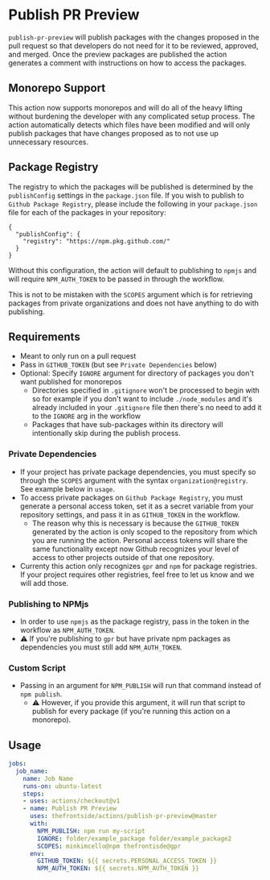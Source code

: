 # Publish PR Preview
`publish-pr-preview` will publish packages with the changes proposed in the pull request so that developers do not need for it to be reviewed, approved, and merged. Once the preview packages are published the action generates a comment with instructions on how to access the packages.

## Monorepo Support
This action now supports monorepos and will do all of the heavy lifting without burdening the developer with any complicated setup process. The action automatically detects which files have been modified and will only publish packages that have changes proposed as to not use up unnecessary resources.

## Package Registry
The registry to which the packages will be published is determined by the `publishConfig` settings in the `package.json` file. If you wish to publish to `Github Package Registry`, please include the following in your `package.json` file for each of the packages in your repository:
```
{
  "publishConfig": {
    "registry": "https://npm.pkg.github.com/"
  }
}
```
Without this configuration, the action will default to publishing to `npmjs` and will require `NPM_AUTH_TOKEN` to be passed in through the workflow.

This is not to be mistaken with the `SCOPES` argument which is for retrieving packages from private organizations and does not have anything to do with publishing.

## Requirements
- Meant to only run on a pull request
- Pass in `GITHUB_TOKEN` (but see `Private Dependencies` below)
- Optional: Specify `IGNORE` argument for directory of packages you don't want published for monorepos
  - Directories specified in `.gitignore` won't be processed to begin with so for example if you don't want to include `./node_modules` and it's already included in your `.gitignore` file then there's no need to add it to the `IGNORE` arg in the workflow
  - Packages that have sub-packages within its directory will intentionally skip during the publish process.

### Private Dependencies
- If your project has private package dependencies, you must specify so through the `SCOPES` argument with the syntax `organization@registry`. See example below in `usage`.
- To access private packages on `Github Package Registry`, you must generate a personal access token, set it as a secret variable from your repository settings, and pass it in as `GITHUB_TOKEN` in the workflow.
  - The reason why this is necessary is because the `GITHUB_TOKEN` generated by the action is only scoped to the repository from which you are running the action. Personal access tokens will share the same functionality except now Github recognizes your level of access to other projects outside of that one repository.
- Currenty this action only recognizes `gpr` and `npm` for package registries. If your project requires other registries, feel free to let us know and we will add those.

### Publishing to NPMjs
- In order to use `npmjs` as the package registry, pass in the token in the workflow as `NPM_AUTH_TOKEN`.
- :warning: If you're publishing to `gpr` but have private npm packages as dependencies you must still add `NPM_AUTH_TOKEN`.

### Custom Script
- Passing in an argument for `NPM_PUBLISH` will run that command instead of `npm publish`.
  - :warning: However, if you provide this argument, it will run that script to publish for every package (if you're running this action on a monorepo).

## Usage
```yaml
jobs:
  job_name:
    name: Job Name
    runs-on: ubuntu-latest
    steps:
    - uses: actions/checkout@v1
    - name: Publish PR Preview
      uses: thefrontside/actions/publish-pr-preview@master
      with:
        NPM_PUBLISH: npm run my-script
        IGNORE: folder/example_package folder/example_package2
        SCOPES: minkimcello@npm thefrontisde@gpr
      env:
        GITHUB_TOKEN: ${{ secrets.PERSONAL_ACCESS_TOKEN }}
        NPM_AUTH_TOKEN: ${{ secrets.NPM_AUTH_TOKEN }}
```
